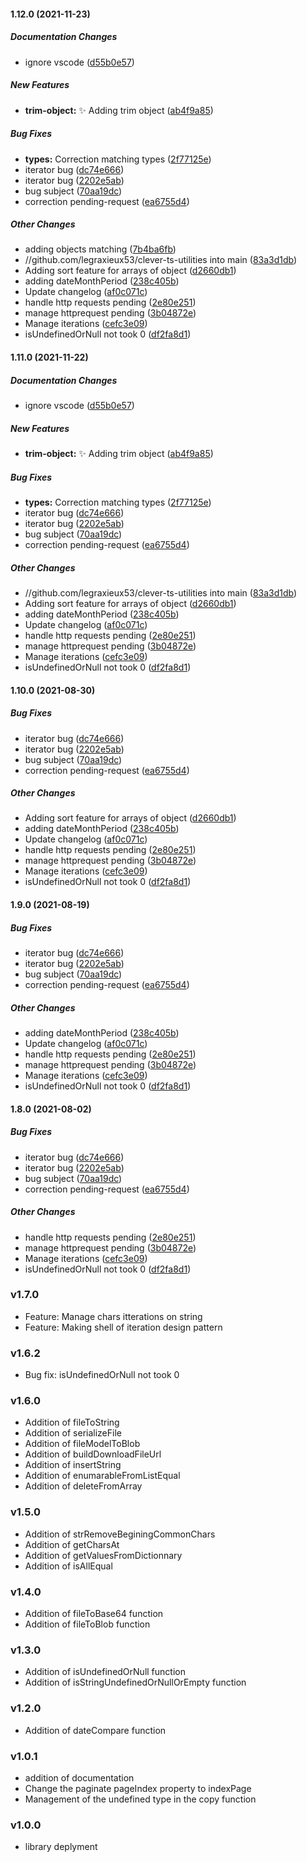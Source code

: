 #### 1.12.0 (2021-11-23)

##### Documentation Changes

*  ignore vscode ([d55b0e57](https://github.com/legraxieux53/clever-ts-utilities/commit/d55b0e57d94a001ce907ec18e71b8429b8e2b4e0))

##### New Features

* **trim-object:**  :sparkles: Adding trim object ([ab4f9a85](https://github.com/legraxieux53/clever-ts-utilities/commit/ab4f9a857783f15854ec382422fe0594b8e759de))

##### Bug Fixes

* **types:**  Correction matching types ([2f77125e](https://github.com/legraxieux53/clever-ts-utilities/commit/2f77125e10ba3569f4abf4ecd984e640fcce648e))
*  iterator bug ([dc74e666](https://github.com/legraxieux53/clever-ts-utilities/commit/dc74e66652f3550c4de8e235518105a38b85d46a))
*  iterator bug ([2202e5ab](https://github.com/legraxieux53/clever-ts-utilities/commit/2202e5ab23c41a715f8397b7e2f4315fe74a12df))
*  bug subject ([70aa19dc](https://github.com/legraxieux53/clever-ts-utilities/commit/70aa19dc58b5ae38540dbdd7fb51592f744c005e))
*  correction pending-request ([ea6755d4](https://github.com/legraxieux53/clever-ts-utilities/commit/ea6755d43c8e2b5fcdc40378d0e18c9991acd18a))

##### Other Changes

*  adding objects matching ([7b4ba6fb](https://github.com/legraxieux53/clever-ts-utilities/commit/7b4ba6fbb5abab0874123bf8b4234ef69e83a90b))
* //github.com/legraxieux53/clever-ts-utilities into main ([83a3d1db](https://github.com/legraxieux53/clever-ts-utilities/commit/83a3d1db3d2203900ba3fadc9d170a0a79c61fb2))
*  Adding sort feature for arrays of object ([d2660db1](https://github.com/legraxieux53/clever-ts-utilities/commit/d2660db1f32afac35d2ddad26d165f4231e3bf37))
*  adding dateMonthPeriod ([238c405b](https://github.com/legraxieux53/clever-ts-utilities/commit/238c405b2c5fcef03821807d75b92abd8c38f2f4))
*  Update changelog ([af0c071c](https://github.com/legraxieux53/clever-ts-utilities/commit/af0c071c271a29a899167ff7dcb657aca42ac431))
*  handle http requests pending ([2e80e251](https://github.com/legraxieux53/clever-ts-utilities/commit/2e80e2510dd15007964f0c63cf39682e12d90ff2))
*  manage httprequest pending ([3b04872e](https://github.com/legraxieux53/clever-ts-utilities/commit/3b04872eba2cf985f0dfd052c2e353bd891fbd89))
*  Manage iterations ([cefc3e09](https://github.com/legraxieux53/clever-ts-utilities/commit/cefc3e09dbfbc71ca6ea5714801d671952702990))
*  isUndefinedOrNull not took 0 ([df2fa8d1](https://github.com/legraxieux53/clever-ts-utilities/commit/df2fa8d1aba9dcd1808e80c22a8a321d5ec1f8f6))

#### 1.11.0 (2021-11-22)

##### Documentation Changes

*  ignore vscode ([d55b0e57](https://github.com/legraxieux53/clever-ts-utilities/commit/d55b0e57d94a001ce907ec18e71b8429b8e2b4e0))

##### New Features

* **trim-object:**  :sparkles: Adding trim object ([ab4f9a85](https://github.com/legraxieux53/clever-ts-utilities/commit/ab4f9a857783f15854ec382422fe0594b8e759de))

##### Bug Fixes

* **types:**  Correction matching types ([2f77125e](https://github.com/legraxieux53/clever-ts-utilities/commit/2f77125e10ba3569f4abf4ecd984e640fcce648e))
*  iterator bug ([dc74e666](https://github.com/legraxieux53/clever-ts-utilities/commit/dc74e66652f3550c4de8e235518105a38b85d46a))
*  iterator bug ([2202e5ab](https://github.com/legraxieux53/clever-ts-utilities/commit/2202e5ab23c41a715f8397b7e2f4315fe74a12df))
*  bug subject ([70aa19dc](https://github.com/legraxieux53/clever-ts-utilities/commit/70aa19dc58b5ae38540dbdd7fb51592f744c005e))
*  correction pending-request ([ea6755d4](https://github.com/legraxieux53/clever-ts-utilities/commit/ea6755d43c8e2b5fcdc40378d0e18c9991acd18a))

##### Other Changes

* //github.com/legraxieux53/clever-ts-utilities into main ([83a3d1db](https://github.com/legraxieux53/clever-ts-utilities/commit/83a3d1db3d2203900ba3fadc9d170a0a79c61fb2))
*  Adding sort feature for arrays of object ([d2660db1](https://github.com/legraxieux53/clever-ts-utilities/commit/d2660db1f32afac35d2ddad26d165f4231e3bf37))
*  adding dateMonthPeriod ([238c405b](https://github.com/legraxieux53/clever-ts-utilities/commit/238c405b2c5fcef03821807d75b92abd8c38f2f4))
*  Update changelog ([af0c071c](https://github.com/legraxieux53/clever-ts-utilities/commit/af0c071c271a29a899167ff7dcb657aca42ac431))
*  handle http requests pending ([2e80e251](https://github.com/legraxieux53/clever-ts-utilities/commit/2e80e2510dd15007964f0c63cf39682e12d90ff2))
*  manage httprequest pending ([3b04872e](https://github.com/legraxieux53/clever-ts-utilities/commit/3b04872eba2cf985f0dfd052c2e353bd891fbd89))
*  Manage iterations ([cefc3e09](https://github.com/legraxieux53/clever-ts-utilities/commit/cefc3e09dbfbc71ca6ea5714801d671952702990))
*  isUndefinedOrNull not took 0 ([df2fa8d1](https://github.com/legraxieux53/clever-ts-utilities/commit/df2fa8d1aba9dcd1808e80c22a8a321d5ec1f8f6))

#### 1.10.0 (2021-08-30)

##### Bug Fixes

*  iterator bug ([dc74e666](https://github.com/legraxieux53/clever-ts-utilities/commit/dc74e66652f3550c4de8e235518105a38b85d46a))
*  iterator bug ([2202e5ab](https://github.com/legraxieux53/clever-ts-utilities/commit/2202e5ab23c41a715f8397b7e2f4315fe74a12df))
*  bug subject ([70aa19dc](https://github.com/legraxieux53/clever-ts-utilities/commit/70aa19dc58b5ae38540dbdd7fb51592f744c005e))
*  correction pending-request ([ea6755d4](https://github.com/legraxieux53/clever-ts-utilities/commit/ea6755d43c8e2b5fcdc40378d0e18c9991acd18a))

##### Other Changes

*  Adding sort feature for arrays of object ([d2660db1](https://github.com/legraxieux53/clever-ts-utilities/commit/d2660db1f32afac35d2ddad26d165f4231e3bf37))
*  adding dateMonthPeriod ([238c405b](https://github.com/legraxieux53/clever-ts-utilities/commit/238c405b2c5fcef03821807d75b92abd8c38f2f4))
*  Update changelog ([af0c071c](https://github.com/legraxieux53/clever-ts-utilities/commit/af0c071c271a29a899167ff7dcb657aca42ac431))
*  handle http requests pending ([2e80e251](https://github.com/legraxieux53/clever-ts-utilities/commit/2e80e2510dd15007964f0c63cf39682e12d90ff2))
*  manage httprequest pending ([3b04872e](https://github.com/legraxieux53/clever-ts-utilities/commit/3b04872eba2cf985f0dfd052c2e353bd891fbd89))
*  Manage iterations ([cefc3e09](https://github.com/legraxieux53/clever-ts-utilities/commit/cefc3e09dbfbc71ca6ea5714801d671952702990))
*  isUndefinedOrNull not took 0 ([df2fa8d1](https://github.com/legraxieux53/clever-ts-utilities/commit/df2fa8d1aba9dcd1808e80c22a8a321d5ec1f8f6))

#### 1.9.0 (2021-08-19)

##### Bug Fixes

*  iterator bug ([dc74e666](https://github.com/legraxieux53/clever-ts-utilities/commit/dc74e66652f3550c4de8e235518105a38b85d46a))
*  iterator bug ([2202e5ab](https://github.com/legraxieux53/clever-ts-utilities/commit/2202e5ab23c41a715f8397b7e2f4315fe74a12df))
*  bug subject ([70aa19dc](https://github.com/legraxieux53/clever-ts-utilities/commit/70aa19dc58b5ae38540dbdd7fb51592f744c005e))
*  correction pending-request ([ea6755d4](https://github.com/legraxieux53/clever-ts-utilities/commit/ea6755d43c8e2b5fcdc40378d0e18c9991acd18a))

##### Other Changes

*  adding dateMonthPeriod ([238c405b](https://github.com/legraxieux53/clever-ts-utilities/commit/238c405b2c5fcef03821807d75b92abd8c38f2f4))
*  Update changelog ([af0c071c](https://github.com/legraxieux53/clever-ts-utilities/commit/af0c071c271a29a899167ff7dcb657aca42ac431))
*  handle http requests pending ([2e80e251](https://github.com/legraxieux53/clever-ts-utilities/commit/2e80e2510dd15007964f0c63cf39682e12d90ff2))
*  manage httprequest pending ([3b04872e](https://github.com/legraxieux53/clever-ts-utilities/commit/3b04872eba2cf985f0dfd052c2e353bd891fbd89))
*  Manage iterations ([cefc3e09](https://github.com/legraxieux53/clever-ts-utilities/commit/cefc3e09dbfbc71ca6ea5714801d671952702990))
*  isUndefinedOrNull not took 0 ([df2fa8d1](https://github.com/legraxieux53/clever-ts-utilities/commit/df2fa8d1aba9dcd1808e80c22a8a321d5ec1f8f6))

#### 1.8.0 (2021-08-02)

##### Bug Fixes

*  iterator bug ([dc74e666](https://github.com/legraxieux53/clever-ts-utilities/commit/dc74e66652f3550c4de8e235518105a38b85d46a))
*  iterator bug ([2202e5ab](https://github.com/legraxieux53/clever-ts-utilities/commit/2202e5ab23c41a715f8397b7e2f4315fe74a12df))
*  bug subject ([70aa19dc](https://github.com/legraxieux53/clever-ts-utilities/commit/70aa19dc58b5ae38540dbdd7fb51592f744c005e))
*  correction pending-request ([ea6755d4](https://github.com/legraxieux53/clever-ts-utilities/commit/ea6755d43c8e2b5fcdc40378d0e18c9991acd18a))

##### Other Changes

*  handle http requests pending ([2e80e251](https://github.com/legraxieux53/clever-ts-utilities/commit/2e80e2510dd15007964f0c63cf39682e12d90ff2))
*  manage httprequest pending ([3b04872e](https://github.com/legraxieux53/clever-ts-utilities/commit/3b04872eba2cf985f0dfd052c2e353bd891fbd89))
*  Manage iterations ([cefc3e09](https://github.com/legraxieux53/clever-ts-utilities/commit/cefc3e09dbfbc71ca6ea5714801d671952702990))
*  isUndefinedOrNull not took 0 ([df2fa8d1](https://github.com/legraxieux53/clever-ts-utilities/commit/df2fa8d1aba9dcd1808e80c22a8a321d5ec1f8f6))


### v1.7.0

- Feature: Manage chars itterations on string
- Feature: Making shell of iteration design pattern

### v1.6.2

- Bug fix: isUndefinedOrNull not took 0

### v1.6.0

- Addition of fileToString
- Addition of serializeFile
- Addition of fileModelToBlob
- Addition of buildDownloadFileUrl
- Addition of insertString
- Addition of enumarableFromListEqual
- Addition of deleteFromArray

### v1.5.0

- Addition of strRemoveBeginingCommonChars
- Addition of getCharsAt
- Addition of getValuesFromDictionnary
- Addition of isAllEqual

### v1.4.0

- Addition of fileToBase64 function
- Addition of fileToBlob function

### v1.3.0

- Addition of isUndefinedOrNull function
- Addition of isStringUndefinedOrNullOrEmpty function

### v1.2.0

- Addition of dateCompare function

### v1.0.1

- addition of documentation
- Change the paginate pageIndex property to indexPage
- Management of the undefined type in the copy function

### v1.0.0

- library deplyment